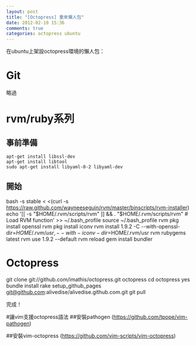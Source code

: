 ```yaml
---
layout: post
title: "[Octopress] 重來懶人包"
date: 2012-02-10 15:36
comments: true
categories: octopress ubuntu 
---
```


在ubuntu上架設octopress環境的懶人包：

# Git 
略過

# rvm/ruby系列
## 事前準備

	apt-get install libssl-dev
	apt-get install libtool
	sudo apt-get install libyaml-0-2 libyaml-dev

## 開始
bash -s stable < <(curl -s https://raw.github.com/wayneeseguin/rvm/master/binscripts/rvm-installer)
echo '[[ -s "$HOME/.rvm/scripts/rvm" ]] && . "$HOME/.rvm/scripts/rvm" # Load RVM function' >> ~/.bash_profile
source ~/.bash_profile
rvm pkg install openssl
rvm pkg install iconv
rvm install 1.9.2 -C --with-openssl-dir=$HOME/.rvm/usr,--with-iconv-dir=$HOME/.rvm/usr
rvm rubygems latest
rvm use 1.9.2 --default
rvm reload
gem install bundler

# Octopress
git clone git://github.com/imathis/octopress.git octopress
cd octopress
yes
bundle install
rake setup_github_pages
git@github.com:alivedise/alivedise.github.com.git
git pull

完成！

#讓vim支援octopress語法
##安裝pathogen
(https://github.com/tpope/vim-pathogen)

##安裝vim-octopress
(https://github.com/vim-scripts/vim-octopress)

